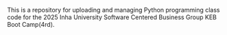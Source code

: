 This is a repository for uploading and managing Python programming class code for the 2025 Inha University Software Centered Business Group KEB Boot Camp(4rd).
